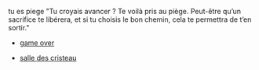 tu es piege 
"Tu croyais avancer ? Te voilà pris au piège. Peut-être qu’un sacrifice te libérera, et si tu choisis le bon chemin, cela te permettra de t’en sortir."
  <ul>
  <li><a href="game_over.md">game over</li>      
  </ul>
  <ul>
  <li><a href="salledescristaux.md">salle des cristeau</li>      
  </ul>